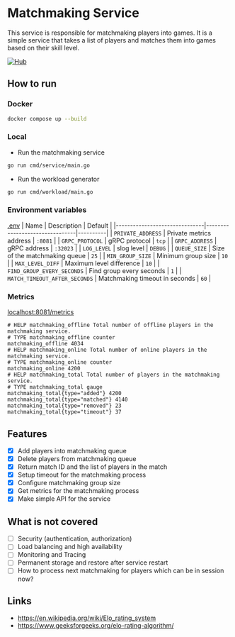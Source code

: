 # Matchmaking Service

This service is responsible for matchmaking players into games. It is a simple service that takes a list of players and matches them into games based on their skill level.

[![Hub](https://badgen.net/docker/pulls/sealbro/matchmaking?icon=docker&label=matchmaking)](https://hub.docker.com/r/sealbro/matchmaking/)

## How to run

### Docker

```bash
docker compose up --build
```

### Local

- Run the matchmaking service
```bash
go run cmd/service/main.go
```

- Run the workload generator
```bash
go run cmd/workload/main.go
```

### Environment variables

[.env](./example.env)
| Name                          | Description                    | Default  |
|-------------------------------|--------------------------------|----------|
| `PRIVATE_ADDRESS`             | Private metrics address        | `:8081`  |
| `GRPC_PROTOCOL`               | gRPC protocol                  | `tcp`    |
| `GRPC_ADDRESS`                | gRPC address                   | `:32023` |
| `LOG_LEVEL`                   | slog level                     | `DEBUG`  |
| `QUEUE_SIZE`                  | Size of the matchmaking queue  | `25`     |
| `MIN_GROUP_SIZE`              | Minimum group size             | `10`     |
| `MAX_LEVEL_DIFF`              | Maximum level difference       | `10`     |
| `FIND_GROUP_EVERY_SECONDS`    | Find group every seconds       | `1`      |
| `MATCH_TIMEOUT_AFTER_SECONDS` | Matchmaking timeout in seconds | `60`     |


### Metrics

[localhost:8081/metrics](http://localhost:8081/metrics)

```
# HELP matchmaking_offline Total number of offline players in the matchmaking service.
# TYPE matchmaking_offline counter
matchmaking_offline 4034
# HELP matchmaking_online Total number of online players in the matchmaking service.
# TYPE matchmaking_online counter
matchmaking_online 4200
# HELP matchmaking_total Total number of players in the matchmaking service.
# TYPE matchmaking_total gauge
matchmaking_total{type="added"} 4200
matchmaking_total{type="matched"} 4140
matchmaking_total{type="removed"} 23
matchmaking_total{type="timeout"} 37
```


## Features

- [X] Add players into matchmaking queue
- [X] Delete players from matchmaking queue
- [X] Return match ID and the list of players in the match
- [X] Setup timeout for the matchmaking process
- [X] Configure matchmaking group size
- [X] Get metrics for the matchmaking process
- [X] Make simple API for the service

## What is not covered

- [ ] Security (authentication, authorization)
- [ ] Load balancing and high availability
- [ ] Monitoring and Tracing
- [ ] Permanent storage and restore after service restart
- [ ] How to process next matchmaking for players which can be in session now?

## Links

- <https://en.wikipedia.org/wiki/Elo_rating_system>
- <https://www.geeksforgeeks.org/elo-rating-algorithm/>

